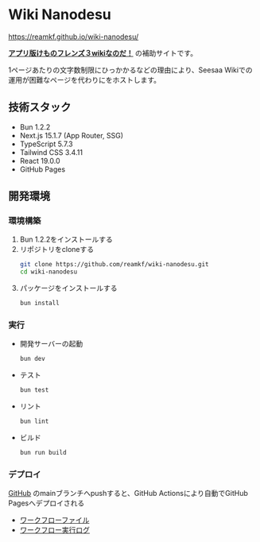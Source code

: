 # Wiki Nanodesu
https://reamkf.github.io/wiki-nanodesu/

[**アプリ版けものフレンズ３wikiなのだ！**](https://seesaawiki.jp/kemono_friends3_5ch/) の補助サイトです。

1ページあたりの文字数制限にひっかかるなどの理由により、Seesaa Wikiでの運用が困難なページを代わりにをホストします。

## 技術スタック
- Bun 1.2.2
- Next.js 15.1.7 (App Router, SSG)
- TypeScript 5.7.3
- Tailwind CSS 3.4.11
- React 19.0.0
- GitHub Pages

## 開発環境

### 環境構築
1. Bun 1.2.2をインストールする
2. リポジトリをcloneする
	```sh
	git clone https://github.com/reamkf/wiki-nanodesu.git
	cd wiki-nanodesu
	```
3. パッケージをインストールする
	```sh
	bun install
	```

### 実行
- 開発サーバーの起動
	```sh
	bun dev
	```
- テスト
	```sh
	bun test
	```
- リント
	```sh
	bun lint
	```
- ビルド
	```sh
	bun run build
	```

### デプロイ
[GitHub](https://github.com/reamkf/wiki-nanodesu) のmainブランチへpushすると、GitHub Actionsにより自動でGitHub Pagesへデプロイされる

- [ワークフローファイル](https://github.com/reamkf/wiki-nanodesu/blob/main/.github/workflows/nextjs.yml)
- [ワークフロー実行ログ](https://github.com/reamkf/wiki-nanodesu/actions/workflows/nextjs.yml)